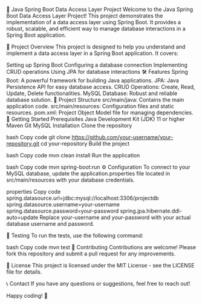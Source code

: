  🌿 Java Spring Boot Data Access Layer Project
Welcome to the Java Spring Boot Data Access Layer Project! This project demonstrates the implementation of a data access layer using Spring Boot. It provides a robust, scalable, and efficient way to manage database interactions in a Spring Boot application.

🚀 Project Overview
This project is designed to help you understand and implement a data access layer in a Spring Boot application. It covers:

Setting up Spring Boot
Configuring a database connection
Implementing CRUD operations
Using JPA for database interactions
🛠️ Features
Spring Boot: A powerful framework for building Java applications.
JPA: Java Persistence API for easy database access.
CRUD Operations: Create, Read, Update, Delete functionalities.
MySQL Database: Robust and reliable database solution.
📂 Project Structure
src/main/java: Contains the main application code.
src/main/resources: Configuration files and static resources.
pom.xml: Project Object Model file for managing dependencies.
🚀 Getting Started
Prerequisites
Java Development Kit (JDK) 11 or higher
Maven
Git
MySQL
Installation
Clone the repository

bash
Copy code
git clone https://github.com/your-username/your-repository.git
cd your-repository
Build the project

bash
Copy code
mvn clean install
Run the application

bash
Copy code
mvn spring-boot:run
⚙️ Configuration
To connect to your MySQL database, update the application.properties file located in src/main/resources with your database credentials.

properties
Copy code
spring.datasource.url=jdbc:mysql://localhost:3306/projectdb
spring.datasource.username=your-username
spring.datasource.password=your-password
spring.jpa.hibernate.ddl-auto=update
Replace your-username and your-password with your actual database username and password.

🧪 Testing
To run the tests, use the following command:

bash
Copy code
mvn test
🤝 Contributing
Contributions are welcome! Please fork this repository and submit a pull request for any improvements.

📄 License
This project is licensed under the MIT License - see the LICENSE file for details.

📞 Contact
If you have any questions or suggestions, feel free to reach out!

Happy coding! 🎉
